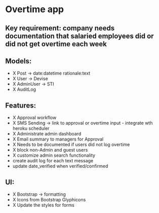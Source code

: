 # Overtime app

## Key requirement: company needs documentation that salaried employees did or did not get overtime each week

## Models:
- X Post -> date:datetime  rationale:text
- X User -> Devise
- X AdminUser -> STI
- X AuditLog

## Features:
- X Approval workflow
- X SMS Sending -> link to approval or overtime input - integrate wth heroku scheduler
- X Administrate admin dashboard
- X Email summary to managers for Approval
- X Needs to be documented if users did not log overtime
- X block non-Admin and guest users
- X customize admin search functionality
- create audit log for each text message
- update date_verified when verified/confirmed

## UI:
- X Bootstrap -> formatting
- X Icons from Bootstrap Glyphicons
- X Update the styles for forms


